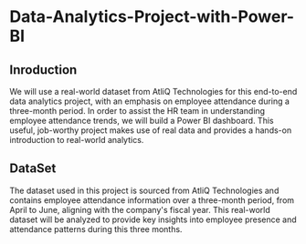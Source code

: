 # Data-Analytics-Project-with-Power-BI

## Inroduction
We will use a real-world dataset from AtliQ Technologies for this end-to-end data analytics project, with an emphasis on employee attendance during a three-month period. In order to assist the HR team in understanding employee attendance trends, we will build a Power BI dashboard. This useful, job-worthy project makes use of real data and provides a hands-on introduction to real-world analytics.

## DataSet

The dataset used in this project is sourced from AtliQ Technologies and contains employee attendance information over a three-month period, from April to June, aligning with the company's fiscal year. This real-world dataset will be analyzed to provide key insights into employee presence and attendance patterns during this three months.
